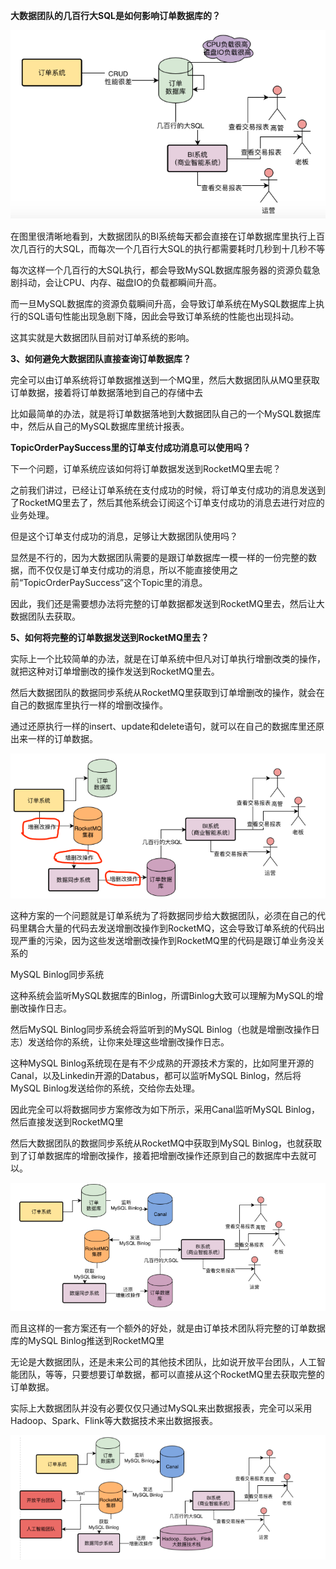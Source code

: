 **大数据团队的几百行大SQL是如何影响订单数据库的？**

![image-20191129100826695](images/image-20191129100826695.png)

在图里很清晰地看到，大数据团队的BI系统每天都会直接在订单数据库里执行上百次几百行的大SQL，而每次一个几百行大SQL的执行都需要耗时几秒到十几秒不等



每次这样一个几百行的大SQL执行，都会导致MySQL数据库服务器的资源负载急剧抖动，会让CPU、内存、磁盘IO的负载都瞬间升高。



而一旦MySQL数据库的资源负载瞬间升高，会导致订单系统在MySQL数据库上执行的SQL语句性能出现急剧下降，因此会导致订单系统的性能也出现抖动。



这其实就是大数据团队目前对订单系统的影响。



**3、如何避免大数据团队直接查询订单数据库？**

完全可以由订单系统将订单数据推送到一个MQ里，然后大数据团队从MQ里获取订单数据，接着将订单数据落地到自己的存储中去



比如最简单的办法，就是将订单数据落地到大数据团队自己的一个MySQL数据库中，然后从自己的MySQL数据库里统计报表。

**TopicOrderPaySuccess里的订单支付成功消息可以使用吗？**



下一个问题，订单系统应该如何将订单数据发送到RocketMQ里去呢？



之前我们讲过，已经让订单系统在支付成功的时候，将订单支付成功的消息发送到了RocketMQ里去了，然后其他系统会订阅这个订单支付成功的消息去进行对应的业务处理。



但是这个订单支付成功的消息，足够让大数据团队使用吗？



显然是不行的，因为大数据团队需要的是跟订单数据库一模一样的一份完整的数据，而不仅仅是订单支付成功的消息，所以不能直接使用之前“TopicOrderPaySuccess”这个Topic里的消息。



因此，我们还是需要想办法将完整的订单数据都发送到RocketMQ里去，然后让大数据团队去获取。



**5、如何将完整的订单数据发送到RocketMQ里去？**

实际上一个比较简单的办法，就是在订单系统中但凡对订单执行增删改类的操作，就把这种对订单增删改的操作发送到RocketMQ里去。



然后大数据团队的数据同步系统从RocketMQ里获取到订单增删改的操作，就会在自己的数据库里执行一样的增删改操作。



通过还原执行一样的insert、update和delete语句，就可以在自己的数据库里还原出来一样的订单数据。

![image-20191129100938327](images/image-20191129100938327.png)

 这种方案的一个问题就是订单系统为了将数据同步给大数据团队，必须在自己的代码里耦合大量的代码去发送增删改操作到RocketMQ，这会导致订单系统的代码出现严重的污染，因为这些发送增删改操作到RocketMQ里的代码是跟订单业务没关系的 

MySQL Binlog同步系统



这种系统会监听MySQL数据库的Binlog，所谓Binlog大致可以理解为MySQL的增删改操作日志。



然后MySQL Binlog同步系统会将监听到的MySQL Binlog（也就是增删改操作日志）发送给你的系统，让你来处理这些增删改操作日志。



这种MySQL Binlog系统现在是有不少成熟的开源技术方案的，比如阿里开源的Canal，以及Linkedin开源的Databus，都可以监听MySQL Binlog，然后将MySQL Binlog发送给你的系统，交给你去处理。



因此完全可以将数据同步方案修改为如下所示，采用Canal监听MySQL Binlog，然后直接发送到RocketMQ里



然后大数据团队的数据同步系统从RocketMQ中获取到MySQL Binlog，也就获取到了订单数据库的增删改操作，接着把增删改操作还原到自己的数据库中去就可以。

![image-20191129101046366](images/image-20191129101046366.png)

而且这样的一套方案还有一个额外的好处，就是由订单技术团队将完整的订单数据库的MySQL Binlog推送到RocketMQ里



无论是大数据团队，还是未来公司的其他技术团队，比如说开放平台团队，人工智能团队，等等，只要想要订单数据，都可以直接从这个RocketMQ里去获取完整的订单数据。



 实际上大数据团队并没有必要仅仅只通过MySQL来出数据报表，完全可以采用Hadoop、Spark、Flink等大数据技术来出数据报表。 

![image-20191129101226853](images/image-20191129101226853.png)


